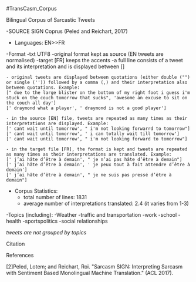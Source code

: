 #TransCasm_Corpus

Bilingual Corpus of Sarcastic Tweets

-SOURCE
 SIGN Coprus (Peled and Reichart, 2017)

- Languages:
	EN>>FR

-Format
	-txt UTF8
	-original format kept as source (EN tweets are normalised)
	-target [FR] keeps the accents
	-a full line consists of a tweet and its interpretation and is displayed between []
	
	- original tweets are displayed between quotations (either double ("") or single ('')) followed by a comma (,) and their interpretation also between quotations. Example: 
	[" due to the large blister on the bottom of my right foot i guess i'm stuck on the couch tomorrow that sucks", 'awesome an excuse to sit on the couch all day']
	[' draymond what a player', ' draymond is not a good player']
	
	- in the source [EN] file, tweets are repeated as many times as their interpretations are displayed. Example:
	[' cant wait until tomorrow', " i'm not looking forwarrd to tomorrow"]
	[' cant wait until tomorrow', ' i can totally wait till tomorrow']
	[' cant wait until tomorrow', " i'm not looking forward to tomorrow"]
	
	- in the target file [FR], the format is kept and tweets are repeated as many times as their interpretations are translated. Example:
	[' j’ai hâte d’être à demain', " je n’ai pas hâte d’être à demain"]
	[' j’ai hâte d’être à demain', ' je peux tout à fait attendre d’être à demain']
	[' j’ai hâte d’être à demain', " je ne suis pas pressé d’être à demain"]


- Corpus Statistics:
	- total number of lines: 1831
	- average number of interpretations translated: 2.4 (it varies from 1-3)

-Topics (including):
		-Weather
		-traffic and transportation
		-work
		-school
		-health
		-sportspolitics
		-social relationships
		
 *tweets are not grouped by topics*

Citation



References



[2]Peled, Lotem; and  Reichart, Roi. "Sarcasm SIGN: Interpreting Sarcasm with Sentiment Based Monolingual Machine Translation." (ACL 2017).
